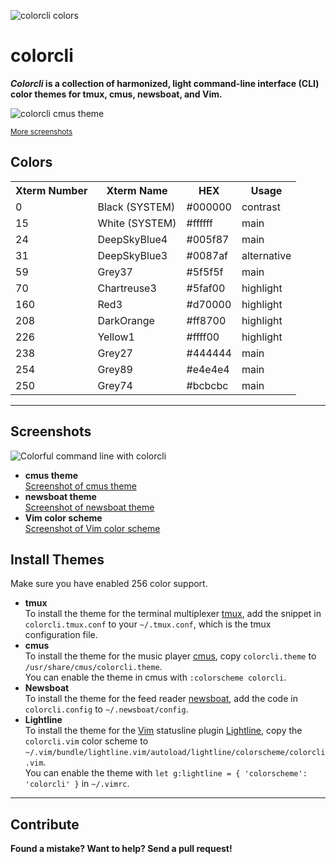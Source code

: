 ![colorcli colors](https://res.cloudinary.com/jonasjacek/image/upload/v1565972484/colorcli-colors_preview.png "colorcli colors preview")

# colorcli
**_Colorcli_ is a collection of harmonized, light command-line interface (CLI) color themes for tmux, cmus, newsboat, and Vim.**

![colorcli cmus theme](https://res.cloudinary.com/jonasjacek/image/upload/v1565902443/colorcli-with-cmus-in-tmux.png "colorcli with cmus")

<small><a href="#screenshots">More screenshots</a></small>

## Colors

<table>
  <tr>
    <th>Xterm Number</th>
    <th>Xterm Name</th>
    <th>HEX</th>
    <th>Usage</th>
  </tr>
  <tr><td>0</td><td>Black <span>(SYSTEM)</span></td><td>#000000</td><td>contrast</td></tr>
  <tr><td>15</td><td>White <span>(SYSTEM)</span></td><td>#ffffff</td><td>main</td></tr>
  <tr><td>24</td><td>DeepSkyBlue4</td><td>#005f87</td><td>main</td></tr>
  <tr><td>31</td><td>DeepSkyBlue3</td><td>#0087af</td><td>alternative</td></tr>
  <tr><td>59</td><td>Grey37</td><td>#5f5f5f</td><td>main</td></tr>
  <tr><td>70</td><td>Chartreuse3</td><td>#5faf00</td><td>highlight</td></tr>
  <tr><td>160</td><td>Red3</td><td>#d70000</td><td>highlight</td></tr>
  <tr><td>208</td><td>DarkOrange</td><td>#ff8700</td><td>highlight</td></tr>
  <tr><td>226</td><td>Yellow1</td><td>#ffff00</td><td>highlight</td></tr>
  <tr><td>238</td><td>Grey27</td><td>#444444</td><td>main</td></tr>
  <tr><td>254</td><td>Grey89</td><td>#e4e4e4</td><td>main</td></tr>
  <tr><td>250</td><td>Grey74</td><td>#bcbcbc</td><td>main</td></tr>
</table>

---

## Screenshots

![Colorful command line with colorcli](https://media.giphy.com/media/XxRjuvoDBtyxeXKZ0Z/giphy.gif "colorcli themes and color schemes in action")

* **cmus theme**  
  [Screenshot of cmus theme](https://res.cloudinary.com/jonasjacek/image/upload/v1566154974/screenshot_cmus.png)
* **newsboat theme**  
  [Screenshot of newsboat theme](https://res.cloudinary.com/jonasjacek/image/upload/v1566154974/screenshot_newsboat.png)
* **Vim color scheme**  
  [Screenshot of Vim color scheme](https://res.cloudinary.com/jonasjacek/image/upload/v1566154974/screenshot_vim.png)

## Install Themes

Make sure you have enabled 256 color support.

* **tmux**  
  To install the theme for the terminal multiplexer [tmux](https://github.com/tmux/tmux/wiki), add the snippet in `colorcli.tmux.conf` to your `~/.tmux.conf`, which is the tmux configuration file.
* **cmus**  
  To install the theme for the music player [cmus](https://cmus.github.io/), copy `colorcli.theme` to `/usr/share/cmus/colorcli.theme`.  
  You can enable the theme in cmus with `:colorscheme colorcli`.
* **Newsboat**  
  To install the theme for the feed reader [newsboat](https://newsboat.org/), add the code in `colorcli.config` to `~/.newsboat/config`.  
* **Lightline**  
  To install the theme for the [Vim](https://www.vim.org/) statusline plugin [Lightline](https://github.com/itchyny/lightline.vim), copy the `colorcli.vim` color scheme to `~/.vim/bundle/lightline.vim/autoload/lightline/colorscheme/colorcli.vim`.  
  You can enable the theme with `let g:lightline = { 'colorscheme': 'colorcli' }` in `~/.vimrc`.

---

## Contribute

**Found a mistake? Want to help? Send a pull request!**
